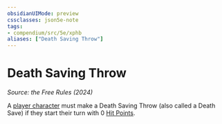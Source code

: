 ```yaml
---
obsidianUIMode: preview
cssclasses: json5e-note
tags:
- compendium/src/5e/xphb
aliases: ["Death Saving Throw"]
---
```

# Death Saving Throw
*Source: the Free Rules (2024)* 

A [player character](rules/variant-rules/player-character-xphb.md) must make a Death Saving Throw (also called a Death Save) if they start their turn with 0 [Hit Points](rules/variant-rules/hit-points-xphb.md).